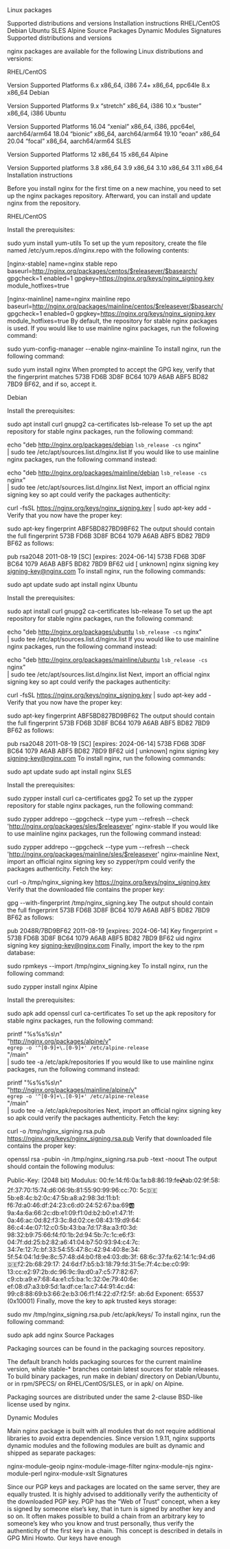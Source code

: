 Linux packages

Supported distributions and versions
Installation instructions
     RHEL/CentOS
     Debian
     Ubuntu
     SLES
     Alpine
Source Packages
Dynamic Modules
Signatures
Supported distributions and versions

nginx packages are available for the following Linux distributions and versions:

RHEL/CentOS

Version	Supported Platforms
6.x	x86_64, i386
7.4+	x86_64, ppc64le
8.x	x86_64
Debian

Version	Supported Platforms
9.x “stretch”	x86_64, i386
10.x “buster”	x86_64, i386
Ubuntu

Version	Supported Platforms
16.04 “xenial”	x86_64, i386, ppc64el, aarch64/arm64
18.04 “bionic”	x86_64, aarch64/arm64
19.10 “eoan”	x86_64
20.04 “focal”	x86_64, aarch64/arm64
SLES

Version	Supported Platforms
12	x86_64
15	x86_64
Alpine

Version	Supported platforms
3.8	x86_64
3.9	x86_64
3.10	x86_64
3.11	x86_64
Installation instructions

Before you install nginx for the first time on a new machine, you need to set up the nginx packages repository. Afterward, you can install and update nginx from the repository.

RHEL/CentOS

Install the prerequisites:

sudo yum install yum-utils
To set up the yum repository, create the file named /etc/yum.repos.d/nginx.repo with the following contents:

[nginx-stable]
name=nginx stable repo
baseurl=http://nginx.org/packages/centos/$releasever/$basearch/
gpgcheck=1
enabled=1
gpgkey=https://nginx.org/keys/nginx_signing.key
module_hotfixes=true

[nginx-mainline]
name=nginx mainline repo
baseurl=http://nginx.org/packages/mainline/centos/$releasever/$basearch/
gpgcheck=1
enabled=0
gpgkey=https://nginx.org/keys/nginx_signing.key
module_hotfixes=true
By default, the repository for stable nginx packages is used. If you would like to use mainline nginx packages, run the following command:

sudo yum-config-manager --enable nginx-mainline
To install nginx, run the following command:

sudo yum install nginx
When prompted to accept the GPG key, verify that the fingerprint matches 573B FD6B 3D8F BC64 1079 A6AB ABF5 BD82 7BD9 BF62, and if so, accept it.

Debian

Install the prerequisites:

sudo apt install curl gnupg2 ca-certificates lsb-release
To set up the apt repository for stable nginx packages, run the following command:

echo "deb http://nginx.org/packages/debian `lsb_release -cs` nginx" \
    | sudo tee /etc/apt/sources.list.d/nginx.list
If you would like to use mainline nginx packages, run the following command instead:

echo "deb http://nginx.org/packages/mainline/debian `lsb_release -cs` nginx" \
    | sudo tee /etc/apt/sources.list.d/nginx.list
Next, import an official nginx signing key so apt could verify the packages authenticity:

curl -fsSL https://nginx.org/keys/nginx_signing.key | sudo apt-key add -
Verify that you now have the proper key:

sudo apt-key fingerprint ABF5BD827BD9BF62
The output should contain the full fingerprint 573B FD6B 3D8F BC64 1079 A6AB ABF5 BD82 7BD9 BF62 as follows:

pub   rsa2048 2011-08-19 [SC] [expires: 2024-06-14]
      573B FD6B 3D8F BC64 1079  A6AB ABF5 BD82 7BD9 BF62
uid   [ unknown] nginx signing key <signing-key@nginx.com>
To install nginx, run the following commands:

sudo apt update
sudo apt install nginx
Ubuntu

Install the prerequisites:

sudo apt install curl gnupg2 ca-certificates lsb-release
To set up the apt repository for stable nginx packages, run the following command:

echo "deb http://nginx.org/packages/ubuntu `lsb_release -cs` nginx" \
    | sudo tee /etc/apt/sources.list.d/nginx.list
If you would like to use mainline nginx packages, run the following command instead:

echo "deb http://nginx.org/packages/mainline/ubuntu `lsb_release -cs` nginx" \
    | sudo tee /etc/apt/sources.list.d/nginx.list
Next, import an official nginx signing key so apt could verify the packages authenticity:

curl -fsSL https://nginx.org/keys/nginx_signing.key | sudo apt-key add -
Verify that you now have the proper key:

sudo apt-key fingerprint ABF5BD827BD9BF62
The output should contain the full fingerprint 573B FD6B 3D8F BC64 1079 A6AB ABF5 BD82 7BD9 BF62 as follows:

pub   rsa2048 2011-08-19 [SC] [expires: 2024-06-14]
      573B FD6B 3D8F BC64 1079  A6AB ABF5 BD82 7BD9 BF62
uid   [ unknown] nginx signing key <signing-key@nginx.com>
To install nginx, run the following commands:

sudo apt update
sudo apt install nginx
SLES

Install the prerequisites:

sudo zypper install curl ca-certificates gpg2
To set up the zypper repository for stable nginx packages, run the following command:

sudo zypper addrepo --gpgcheck --type yum --refresh --check \
    'http://nginx.org/packages/sles/$releasever' nginx-stable
If you would like to use mainline nginx packages, run the following command instead:

sudo zypper addrepo --gpgcheck --type yum --refresh --check \
    'http://nginx.org/packages/mainline/sles/$releasever' nginx-mainline
Next, import an official nginx signing key so zypper/rpm could verify the packages authenticity. Fetch the key:

curl -o /tmp/nginx_signing.key https://nginx.org/keys/nginx_signing.key
Verify that the downloaded file contains the proper key:

gpg --with-fingerprint /tmp/nginx_signing.key
The output should contain the full fingerprint 573B FD6B 3D8F BC64 1079 A6AB ABF5 BD82 7BD9 BF62 as follows:

pub  2048R/7BD9BF62 2011-08-19 [expires: 2024-06-14]
      Key fingerprint = 573B FD6B 3D8F BC64 1079  A6AB ABF5 BD82 7BD9 BF62
uid nginx signing key <signing-key@nginx.com>
Finally, import the key to the rpm database:

sudo rpmkeys --import /tmp/nginx_signing.key
To install nginx, run the following command:

sudo zypper install nginx
Alpine

Install the prerequisites:

sudo apk add openssl curl ca-certificates
To set up the apk repository for stable nginx packages, run the following command:

printf "%s%s%s\n" \
    "http://nginx.org/packages/alpine/v" \
    `egrep -o '^[0-9]+\.[0-9]+' /etc/alpine-release` \
    "/main" \
    | sudo tee -a /etc/apk/repositories
If you would like to use mainline nginx packages, run the following command instead:

printf "%s%s%s\n" \
    "http://nginx.org/packages/mainline/alpine/v" \
    `egrep -o '^[0-9]+\.[0-9]+' /etc/alpine-release` \
    "/main" \
    | sudo tee -a /etc/apk/repositories
Next, import an official nginx signing key so apk could verify the packages authenticity. Fetch the key:

curl -o /tmp/nginx_signing.rsa.pub https://nginx.org/keys/nginx_signing.rsa.pub
Verify that downloaded file contains the proper key:

openssl rsa -pubin -in /tmp/nginx_signing.rsa.pub -text -noout
The output should contain the following modulus:

Public-Key: (2048 bit)
Modulus:
    00:fe:14:f6:0a:1a:b8:86:19:fe:cd:ab:02:9f:58:
    2f:37:70:15:74:d6:06:9b:81:55:90:99:96:cc:70:
    5c:de:5b:e8:4c:b2:0c:47:5b:a8:a2:98:3d:11:b1:
    f6:7d:a0:46:df:24:23:c6:d0:24:52:67:ba:69:ab:
    9a:4a:6a:66:2c:db:e1:09:f1:0d:b2:b0:e1:47:1f:
    0a:46:ac:0d:82:f3:3c:8d:02:ce:08:43:19:d9:64:
    86:c4:4e:07:12:c0:5b:43:ba:7d:17:8a:a3:f0:3d:
    98:32:b9:75:66:f4:f0:1b:2d:94:5b:7c:1c:e6:f3:
    04:7f:dd:25:b2:82:a6:41:04:b7:50:93:94:c4:7c:
    34:7e:12:7c:bf:33:54:55:47:8c:42:94:40:8e:34:
    5f:54:04:1d:9e:8c:57:48:d4:b0:f8:e4:03:db:3f:
    68:6c:37:fa:62:14:1c:94:d6:de:f2:2b:68:29:17:
    24:6d:f7:b5:b3:18:79:fd:31:5e:7f:4c:be:c0:99:
    13:cc:e2:97:2b:dc:96:9c:9a:d0:a7:c5:77:82:67:
    c9:cb:a9:e7:68:4a:e1:c5:ba:1c:32:0e:79:40:6e:
    ef:08:d7:a3:b9:5d:1a:df:ce:1a:c7:44:91:4c:d4:
    99:c8:88:69:b3:66:2e:b3:06:f1:f4:22:d7:f2:5f:
    ab:6d
Exponent: 65537 (0x10001)
Finally, move the key to apk trusted keys storage:

sudo mv /tmp/nginx_signing.rsa.pub /etc/apk/keys/
To install nginx, run the following command:

sudo apk add nginx
Source Packages

Packaging sources can be found in the packaging sources repository.

The default branch holds packaging sources for the current mainline version, while stable-* branches contain latest sources for stable releases. To build binary packages, run make in debian/ directory on Debian/Ubuntu, or in rpm/SPECS/ on RHEL/CentOS/SLES, or in apk/ on Alpine.

Packaging sources are distributed under the same 2-clause BSD-like license used by nginx.

Dynamic Modules

Main nginx package is built with all modules that do not require additional libraries to avoid extra dependencies. Since version 1.9.11, nginx supports dynamic modules and the following modules are built as dynamic and shipped as separate packages:

nginx-module-geoip
nginx-module-image-filter
nginx-module-njs
nginx-module-perl
nginx-module-xslt
Signatures

Since our PGP keys and packages are located on the same server, they are equally trusted. It is highly advised to additionally verify the authenticity of the downloaded PGP key. PGP has the “Web of Trust” concept, when a key is signed by someone else’s key, that in turn is signed by another key and so on. It often makes possible to build a chain from an arbitrary key to someone’s key who you know and trust personally, thus verify the authenticity of the first key in a chain. This concept is described in details in GPG Mini Howto. Our keys have enough 
